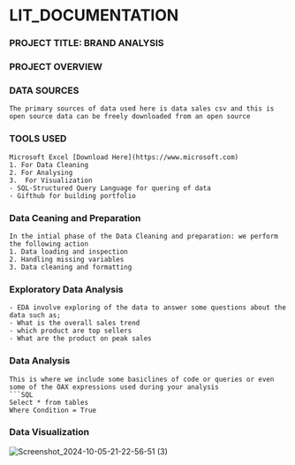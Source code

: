 # LIT_DOCUMENTATION

### PROJECT TITLE: BRAND ANALYSIS

### PROJECT OVERVIEW

### DATA SOURCES
```
The primary sources of data used here is data sales csv and this is open source data can be freely downloaded from an open source
```
### TOOLS USED
```
Microsoft Excel [Download Here](https://www.microsoft.com)
1. For Data Cleaning
2. For Analysing
3.  For Visualization
- SQL-Structured Query Language for quering of data
- Gifthub for building portfolio
```
### Data Ceaning and Preparation
```
In the intial phase of the Data Cleaning and preparation: we perform the following action
1. Data loading and inspection
2. Handling missing variables
3. Data cleaning and formatting
```
### Exploratory Data Analysis
```
- EDA involve exploring of the data to answer some questions about the data such as;
- What is the overall sales trend
- which product are top sellers
- What are the product on peak sales
```
### Data Analysis
```
This is where we include some basiclines of code or queries or even some of the OAX expressions used during your analysis
```SQL
Select * from tables
Where Condition = True
```
### Data Visualization
    
![Screenshot_2024-10-05-21-22-56-51 (3)](https://github.com/user-attachments/assets/2156ccaf-227c-403e-905c-145374b1d50b)
